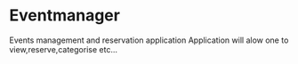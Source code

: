 # Eventmanager
Events management and reservation application
Application will alow one to view,reserve,categorise etc...
